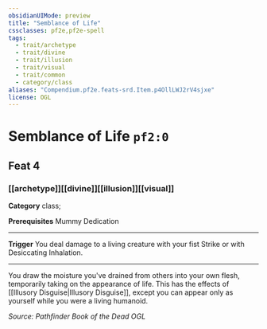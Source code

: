 ```yaml
---
obsidianUIMode: preview
title: "Semblance of Life"
cssclasses: pf2e,pf2e-spell
tags:
  - trait/archetype
  - trait/divine
  - trait/illusion
  - trait/visual
  - trait/common
  - category/class
aliases: "Compendium.pf2e.feats-srd.Item.p4OllLWJ2rV4sjxe"
license: OGL
---
```

# Semblance of Life `pf2:0`
## Feat 4
### [[archetype]][[divine]][[illusion]][[visual]]

**Category** class; 



**Prerequisites** Mummy Dedication
* * *
**Trigger** You deal damage to a living creature with your fist Strike or with Desiccating Inhalation.

* * *

You draw the moisture you've drained from others into your own flesh, temporarily taking on the appearance of life. This has the effects of [[Illusory Disguise|Illusory Disguise]], except you can appear only as yourself while you were a living humanoid.

*Source: Pathfinder Book of the Dead*
*OGL*